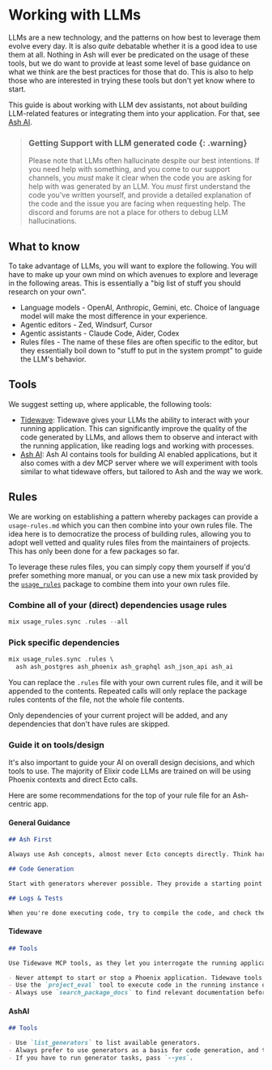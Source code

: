 <!--
SPDX-FileCopyrightText: 2019 ash contributors <https://github.com/ash-project/ash/graphs.contributors>

SPDX-License-Identifier: MIT
-->

# Working with LLMs

LLMs are a new technology, and the patterns on how best to leverage them evolve every day. It is also _quite_ debatable whether it is a good idea to use them at all. Nothing in Ash will ever be predicated on the usage of these tools, but we do want to provide at least some level of base guidance on what we think are the best practices for those that do. This is also to help those who are interested in trying these tools but don't yet know where to start.

This guide is about working with LLM dev assistants, not about building LLM-related features or integrating them into your application. For that, see [Ash AI](https://hexdocs.pm/ash_ai).

> ### Getting Support with LLM generated code {: .warning}
>
> Please note that LLMs often hallucinate despite our best intentions. If you need help with something, and you come to our support channels, you _must_ make it clear when the code you are asking for help with was generated by an LLM. You _must_ first understand the code you've written yourself, and provide a detailed explanation of the code and the issue you are facing when requesting help. The discord and forums are not a place for others to debug LLM hallucinations.

## What to know

To take advantage of LLMs, you will want to explore the following. You will have to make up your own mind on which avenues to explore and leverage in the following areas. This is essentially a "big list of stuff you should research on your own".

- Language models - OpenAI, Anthropic, Gemini, etc. Choice of language model will make the most difference in your experience.
- Agentic editors - Zed, Windsurf, Cursor
- Agentic assistants - Claude Code, Aider, Codex
- Rules files - The name of these files are often specific to the editor, but they essentially boil down to "stuff to put in the system prompt" to guide the LLM's behavior.

## Tools

We suggest setting up, where applicable, the following tools:

- [Tidewave](https://tidewave.ai): Tidewave gives your LLMs the ability to interact with your running application. This can significantly improve the quality of the code generated by LLMs, and allows them to observe and interact with the running application, like reading logs and working with processes.
- [Ash AI](https://hexdocs.pm/ash_ai): Ash AI contains tools for building AI enabled applications, but it also comes with a dev MCP server where we will experiment with tools similar to what tidewave offers, but tailored to Ash and the way we work.

## Rules

We are working on establishing a pattern whereby packages can provide a `usage-rules.md` which you can then combine into your own rules file. The idea here is to democratize the process of building rules, allowing you to adopt well vetted and quality rules files from the maintainers of projects. This has only been done for a few packages so far.

To leverage these rules files, you can simply copy them yourself if you'd prefer something more manual, or you can use a new mix task provided by the [`usage_rules`](https://hexdocs.pm/usage_rules) package to combine them into your own rules file.

### Combine all of your (direct) dependencies usage rules

```elixir
mix usage_rules.sync .rules --all
```

### Pick specific dependencies

```elixir
mix usage_rules.sync .rules \
  ash ash_postgres ash_phoenix ash_graphql ash_json_api ash_ai
```

You can replace the `.rules` file with your own current rules file, and it will be appended to the contents. Repeated calls will only replace the package rules contents of the file, not the whole file contents.

Only dependencies of your current project will be added, and any dependencies that don't have rules are skipped.

### Guide it on tools/design

It's also important to guide your AI on overall design decisions, and which tools to use. The majority of Elixir code LLMs are trained on will be using Phoenix contexts and direct Ecto calls.

Here are some recommendations for the top of your rule file for an Ash-centric app.

#### General Guidance

```markdown
## Ash First

Always use Ash concepts, almost never Ecto concepts directly. Think hard about the "Ash way" to do things. If you don't know, look for information in the rules & docs of Ash & associated packages.

## Code Generation

Start with generators wherever possible. They provide a starting point for your code and can be modified if needed.

## Logs & Tests

When you're done executing code, try to compile the code, and check the logs or run any applicable tests to see what effect your changes have had.
```

#### Tidewave

```markdown
## Tools

Use Tidewave MCP tools, as they let you interrogate the running application in various useful ways.

- Never attempt to start or stop a Phoenix application. Tidewave tools work by being connected to the running application, and starting or stopping it can cause issues.
- Use the `project_eval` tool to execute code in the running instance of the application. Eval `h Module.fun` to get documentation for a module or function.
- Always use `search_package_docs` to find relevant documentation before beginning work.
```

#### AshAI

```markdown
## Tools

- Use `list_generators` to list available generators.
- Always prefer to use generators as a basis for code generation, and then modify afterwards.
- If you have to run generator tasks, pass `--yes`.
```
